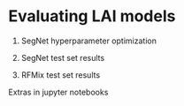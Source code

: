 # Evaluating LAI models

1. SegNet hyperparameter optimization

2. SegNet test set results

3. RFMix test set results

Extras in jupyter notebooks
